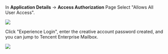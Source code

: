 <IntegrationDetailCard title="Experience login">

In **Application Details** -> **Access Authorization** Page Select "Allows All User Access".

![](~@imagesZhCn/integration/exmail/3-1.png)

Click "Experience Login", enter the creative account password created, and you can jump to Tencent Enterprise Mailbox.

![](~@imagesZhCn/integration/exmail/3-2.png)

</IntegrationDetailCard>
